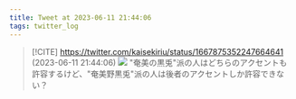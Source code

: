 ```yaml
---
title: Tweet at 2023-06-11 21:44:06
tags: twitter_log
---
```


> [!CITE] https://twitter.com/kaisekiriu/status/1667875352247664641 (2023-06-11 21:44:06)
> ![](https://twitter.com/kaisekiriu/status/1667875352247664641)
> "奄美の黒兎"派の人はどちらのアクセントも許容するけど、"奄美野黒兎"派の人は後者のアクセントしか許容できない？
